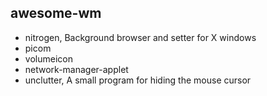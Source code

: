 ## awesome-wm
* nitrogen, Background browser and setter for X windows
* picom
* volumeicon
* network-manager-applet
* unclutter, A small program for hiding the mouse cursor
